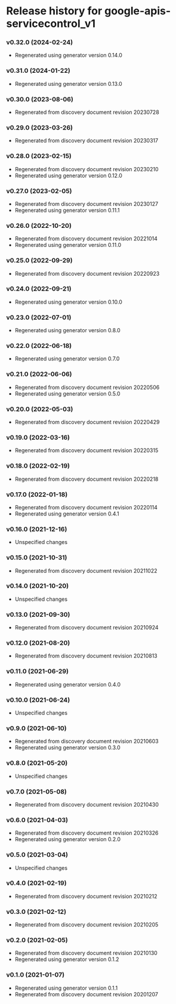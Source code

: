 # Release history for google-apis-servicecontrol_v1

### v0.32.0 (2024-02-24)

* Regenerated using generator version 0.14.0

### v0.31.0 (2024-01-22)

* Regenerated using generator version 0.13.0

### v0.30.0 (2023-08-06)

* Regenerated from discovery document revision 20230728

### v0.29.0 (2023-03-26)

* Regenerated from discovery document revision 20230317

### v0.28.0 (2023-02-15)

* Regenerated from discovery document revision 20230210
* Regenerated using generator version 0.12.0

### v0.27.0 (2023-02-05)

* Regenerated from discovery document revision 20230127
* Regenerated using generator version 0.11.1

### v0.26.0 (2022-10-20)

* Regenerated from discovery document revision 20221014
* Regenerated using generator version 0.11.0

### v0.25.0 (2022-09-29)

* Regenerated from discovery document revision 20220923

### v0.24.0 (2022-09-21)

* Regenerated using generator version 0.10.0

### v0.23.0 (2022-07-01)

* Regenerated using generator version 0.8.0

### v0.22.0 (2022-06-18)

* Regenerated using generator version 0.7.0

### v0.21.0 (2022-06-06)

* Regenerated from discovery document revision 20220506
* Regenerated using generator version 0.5.0

### v0.20.0 (2022-05-03)

* Regenerated from discovery document revision 20220429

### v0.19.0 (2022-03-16)

* Regenerated from discovery document revision 20220315

### v0.18.0 (2022-02-19)

* Regenerated from discovery document revision 20220218

### v0.17.0 (2022-01-18)

* Regenerated from discovery document revision 20220114
* Regenerated using generator version 0.4.1

### v0.16.0 (2021-12-16)

* Unspecified changes

### v0.15.0 (2021-10-31)

* Regenerated from discovery document revision 20211022

### v0.14.0 (2021-10-20)

* Unspecified changes

### v0.13.0 (2021-09-30)

* Regenerated from discovery document revision 20210924

### v0.12.0 (2021-08-20)

* Regenerated from discovery document revision 20210813

### v0.11.0 (2021-06-29)

* Regenerated using generator version 0.4.0

### v0.10.0 (2021-06-24)

* Unspecified changes

### v0.9.0 (2021-06-10)

* Regenerated from discovery document revision 20210603
* Regenerated using generator version 0.3.0

### v0.8.0 (2021-05-20)

* Unspecified changes

### v0.7.0 (2021-05-08)

* Regenerated from discovery document revision 20210430

### v0.6.0 (2021-04-03)

* Regenerated from discovery document revision 20210326
* Regenerated using generator version 0.2.0

### v0.5.0 (2021-03-04)

* Unspecified changes

### v0.4.0 (2021-02-19)

* Regenerated from discovery document revision 20210212

### v0.3.0 (2021-02-12)

* Regenerated from discovery document revision 20210205

### v0.2.0 (2021-02-05)

* Regenerated from discovery document revision 20210130
* Regenerated using generator version 0.1.2

### v0.1.0 (2021-01-07)

* Regenerated using generator version 0.1.1
* Regenerated from discovery document revision 20201207

